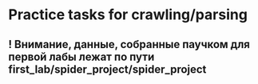 # Practice tasks for crawling/parsing

## ! Внимание, данные, собранные паучком для первой лабы лежат по пути first_lab/spider_project/spider_project
